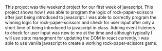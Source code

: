 This project was the weekend project for our first week of javascript. This project shows how I was able to program the logic of rock-paper-scissors after just being introduced to javascript. I was able to correctly program the winning logic for rock-paper-scissors and check for user input after only a short time of being introduced to javascript in class. Adding event listeners to check for user input was new to me at the time and although typically I will use state managment for updating the DOM in react currently, I was able to use vanilla javascript to create a working rock-paper-scissors game.
